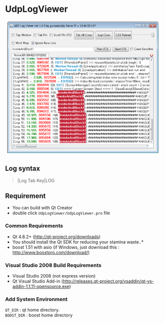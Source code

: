 # UdpLogViewer
<img src="https://github.com/gunoodaddy/UdpLogViewer/raw/master/UdpLogViewerIntro.png"/>


## Log syntax

> |Log Tab Key|LOG

## Requirement
* You can build with Qt Creator
* double click `UdpLogViewer/UdpLogViewer.pro` file

### Common Requirements
* Qt 4.8.2+ (http://qt-project.org/downloads) <br>
* You should install the Qt SDK for reducing your stamina waste..*
* boost 1.51 with asio (if Windows, just download this : http://www.boostpro.com/download/)
   
### Visual Studio 2008 Build Requirements
* Visual Studio 2008 (not express version)
* Qt Visual Studio Add-in (http://releases.qt-project.org/vsaddin/qt-vs-addin-1.1.11-opensource.exe)
  
### Add System Environment <br>
`QT_DIR` : qt home directory. <br>
`BOOST_DIR` : boost home directory <br>
